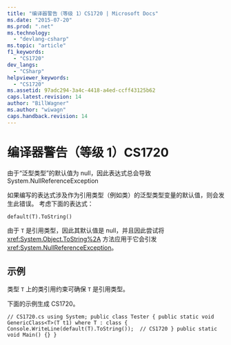```yaml
---
title: "编译器警告（等级 1）CS1720 | Microsoft Docs"
ms.date: "2015-07-20"
ms.prod: ".net"
ms.technology: 
  - "devlang-csharp"
ms.topic: "article"
f1_keywords: 
  - "CS1720"
dev_langs: 
  - "CSharp"
helpviewer_keywords: 
  - "CS1720"
ms.assetid: 97adc294-3a4c-4418-a4ed-ccff43125b62
caps.latest.revision: 14
author: "BillWagner"
ms.author: "wiwagn"
caps.handback.revision: 14
---
```

# 编译器警告（等级 1）CS1720
由于“泛型类型”的默认值为 null，因此表达式总会导致 System.NullReferenceException  
  
 如果编写的表达式涉及作为引用类型（例如类）的泛型类型变量的默认值，则会发生此错误。 考虑下面的表达式：  
  
```  
default(T).ToString()  
```  
  
 由于 `T` 是引用类型，因此其默认值是 null，并且因此尝试将 <xref:System.Object.ToString%2A> 方法应用于它会引发 <xref:System.NullReferenceException>。  
  
## 示例  
 类型 `T` 上的类引用约束可确保 `T` 是引用类型。  
  
 下面的示例生成 CS1720。  
  
```  
// CS1720.cs using System; public class Tester { public static void GenericClass<T>(T t1) where T : class { Console.WriteLine(default(T).ToString());  // CS1720 } public static void Main() {} }  
```